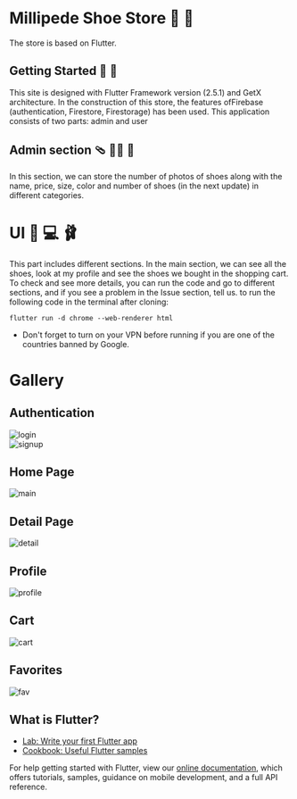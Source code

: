# Millipede Shoe Store :mans_shoe: :high_heel:

The store is based on Flutter.

## Getting Started :athletic_shoe: :flat_shoe:
This site is designed with Flutter Framework version (2.5.1) and GetX architecture. In the construction of this store, the features of ​​Firebase (authentication, Firestore, Firestorage) has been used.
This application consists of two parts: admin and user

## Admin section :thong_sandal: :technologist:  :sandal:
In this section, we can store the number of photos of shoes along with the name, price, size, color and number of shoes (in the next update) in different categories.
# UI :boot: :computer: :ballet_shoes:
This part includes different sections. In the main section, we can see all the shoes, look at my profile and see the shoes we bought in the shopping cart.
To check and see more details, you can run the code and go to different sections, and if you see a problem in the Issue section, tell us. 
to run the following code in the terminal after cloning:
```
flutter run -d chrome --web-renderer html
```
- Don't forget to turn on your VPN before running if you are one of the countries banned by Google.
# Gallery 
## Authentication 
         
![login](https://user-images.githubusercontent.com/44016199/144701977-dd706e94-d2dd-45c8-97f4-36cf68fedebc.png)  
![signup](https://user-images.githubusercontent.com/44016199/144701988-aa0d9756-3c2d-4a01-bec5-add9cf037450.png)


## Home Page

![main](https://user-images.githubusercontent.com/44016199/144702027-e6d74f8d-fa4b-4a26-951f-41b5b0549a33.png)


## Detail Page

![detail](https://user-images.githubusercontent.com/44016199/144702257-2b420ebc-784f-43e9-a880-e0b0d3726d6e.png)


## Profile

![profile](https://user-images.githubusercontent.com/44016199/144702055-6bc5d98a-569e-41ec-95d6-ff0eadc3918e.png)


## Cart

![cart](https://user-images.githubusercontent.com/44016199/144702061-787b9d24-0932-43f7-b0a8-5e80a872407c.png)


## Favorites

![fav](https://user-images.githubusercontent.com/44016199/144702071-35283bdb-2d16-4087-a3c5-f80c8e228ace.png)









## What is Flutter?
- [Lab: Write your first Flutter app](https://flutter.dev/docs/get-started/codelab)
- [Cookbook: Useful Flutter samples](https://flutter.dev/docs/cookbook)

For help getting started with Flutter, view our
[online documentation](https://flutter.dev/docs), which offers tutorials,
samples, guidance on mobile development, and a full API reference.
